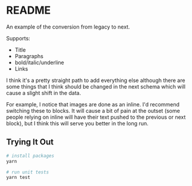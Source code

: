 # README

An example of the conversion from legacy to next.

Supports:

- Title
- Paragraphs
- bold/italic/underline
- Links

I think it's a pretty straight path to add everything else although there are some things that I think should be changed in the next schema which will cause a slight shift in the data.

For example, I notice that images are done as an inline. I'd recommend switching these to blocks. It will cause a bit of pain at the outset (some people relying on inline will have their text pushed to the previous or next block), but I think this will serve you better in the long run.

## Trying It Out

```sh
# install packages
yarn

# run unit tests
yarn test
```
